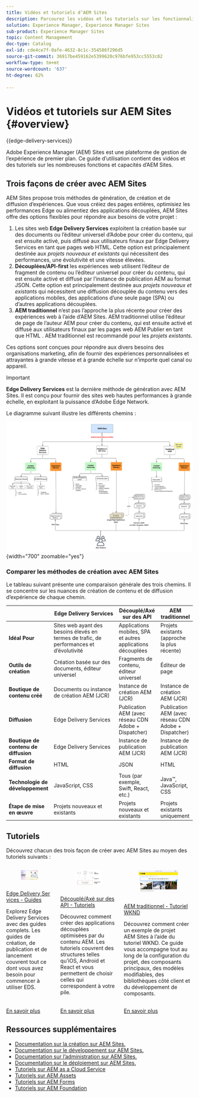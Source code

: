 ```yaml
---
title: Vidéos et tutoriels d’AEM Sites
description: Parcourez les vidéos et les tutoriels sur les fonctionnalités d’Adobe Experience Manager Sites. AEM Sites est une plateforme de gestion de l’expérience de premier plan.
solution: Experience Manager, Experience Manager Sites
sub-product: Experience Manager Sites
topic: Content Management
doc-type: Catalog
exl-id: cde4ce7f-0afe-4632-8c1c-354586f296d5
source-git-commit: 36917be459162e5399620c976bfe953cc5553c82
workflow-type: tm+mt
source-wordcount: '637'
ht-degree: 62%

---
```


# Vidéos et tutoriels sur AEM Sites {#overview}

{{edge-delivery-services}}

Adobe Experience Manager (AEM) Sites est une plateforme de gestion de l’expérience de premier plan. Ce guide d’utilisation contient des vidéos et des tutoriels sur les nombreuses fonctions et capacités d’AEM Sites.

## Trois façons de créer avec AEM Sites

AEM Sites propose trois méthodes de génération, de création et de diffusion d’expériences. Que vous créiez des pages entières, optimisiez les performances Edge ou alimentiez des applications découplées, AEM Sites offre des options flexibles pour répondre aux besoins de votre projet :

1. Les sites web **Edge Delivery Services** exploitent la création basée sur des documents ou l’éditeur universel d’Adobe pour créer du contenu, qui est ensuite activé, puis diffusé aux utilisateurs finaux par Edge Delivery Services en tant que pages web HTML. Cette option est principalement destinée aux _projets nouveaux et existants_ qui nécessitent des performances, une évolutivité et une vitesse élevées.
1. **Découplées/API-first** les expériences web utilisent l’éditeur de fragment de contenu ou l’éditeur universel pour créer du contenu, qui est ensuite activé et diffusé par l’instance de publication AEM au format JSON. Cette option est principalement destinée aux _projets nouveaux et existants_ qui nécessitent une diffusion découplée du contenu vers des applications mobiles, des applications d’une seule page (SPA) ou d’autres applications découplées.
1. **AEM traditionnel** n’est pas l’approche la plus récente pour créer des expériences web à l’aide d’AEM Sites. AEM traditionnel utilise l’éditeur de page de l’auteur AEM pour créer du contenu, qui est ensuite activé et diffusé aux utilisateurs finaux par les pages web AEM Publier en tant que HTML . AEM traditionnel est recommandé pour les _projets existants_.

Ces options sont conçues pour répondre aux divers besoins des organisations marketing, afin de fournir des expériences personnalisées et attrayantes à grande vitesse et à grande échelle sur n’importe quel canal ou appareil.

>[!IMPORTANT]
>
> **Edge Delivery Services** est la dernière méthode de génération avec AEM Sites. Il est conçu pour fournir des sites web hautes performances à grande échelle, en exploitant la puissance d’Adobe Edge Network.

Le diagramme suivant illustre les différents chemins :

![AEM-Sites-Content-Authoring-and-Experience-Delivery-Paths.png](./assets/aem-sites-authoring-and-experience-delivery-paths.png){width="700" zoomable="yes"}

### Comparer les méthodes de création avec AEM Sites

Le tableau suivant présente une comparaison générale des trois chemins. Il se concentre sur les nuances de création de contenu et de diffusion d’expérience de chaque chemin.

|            | Edge Delivery Services | Découplé/Axé sur des API | AEM traditionnel |
|---------------------|------------------------------|---------------------------------|---------------------------------------------|
| **Idéal Pour** | Sites web ayant des besoins élevés en termes de trafic, de performances et d’évolutivité | Applications mobiles, SPA et autres applications découplées | Projets existants (approche la plus récente) |
| **Outils de création** | Création basée sur des documents, éditeur universel | Fragments de contenu, éditeur universel | Éditeur de page |
| **Boutique de contenu créé** | Documents ou instance de création AEM (JCR) | Instance de création AEM (JCR) | Instance de création AEM (JCR) |
| **Diffusion** | Edge Delivery Services | Publication AEM (avec réseau CDN Adobe + Dispatcher) | Publication AEM (avec réseau CDN Adobe + Dispatcher) |
| **Boutique de contenu de diffusion** | Edge Delivery Services | Instance de publication AEM (JCR) | Instance de publication AEM (JCR) |
| **Format de diffusion** | HTML | JSON | HTML |
| **Technologie de développement** | JavaScript, CSS | Tous (par exemple, Swift, React, etc.) | Java™, JavaScript, CSS |
| **Étape de mise en œuvre** | Projets nouveaux et existants | Projets nouveaux et existants | Projets existants uniquement |

## Tutoriels

Découvrez chacun des trois façon de créer avec AEM Sites au moyen des tutoriels suivants :

<!-- CARDS

* https://www.aem.live/docs/
  {title = Edge Delivery Services - Guides}
  {description = Explore Edge Delivery Services with comprehensive guides. The Build, Publish, and Launch guides cover everything you need to get started with EDS.}
  {image = ./assets/edge-delivery-services.png}
  {target = _blank}
* https://experienceleague.adobe.com/fr/docs/experience-manager-learn/getting-started-with-aem-headless/overview
  {title = Headless/API-First - Tutorials}
  {description = Learn how to build headless applications powered by AEM content. Tutorials cover frameworks like iOS, Android, and React—choose what fits your stack.}
  {image = ./assets/headless.png}
  {target = _self}
* https://experienceleague.adobe.com/fr/docs/experience-manager-learn/getting-started-wknd-tutorial-develop/overview
  {title = Traditional AEM - WKND Tutorial}
  {description = Learn how to build a sample AEM Sites project using the WKND tutorial. This guide walks you through project setup, Core Components, Editable Templates, client-side libraries, and component development.}
  {image = ./assets/aem-wknd-spa-editor-tutorial.png}
  {target = _self}
-->
<!-- START CARDS HTML - DO NOT MODIFY BY HAND -->
<div class="columns">
    <div class="column is-half-tablet is-half-desktop is-one-third-widescreen" aria-label="Edge Delivery Services - Guides">
        <div class="card" style="height: 100%; display: flex; flex-direction: column; height: 100%;">
            <div class="card-image">
                <figure class="image x-is-16by9">
                    <a href="https://www.aem.live/docs/" title="Edge Delivery Services - Guides" target="_blank" rel="referrer">
                        <img class="is-bordered-r-small" src="./assets/edge-delivery-services.png" alt="Edge Delivery Services - Guides"
                             style="width: 100%; aspect-ratio: 16 / 9; object-fit: cover; overflow: hidden; display: block; margin: auto;">
                    </a>
                </figure>
            </div>
            <div class="card-content is-padded-small" style="display: flex; flex-direction: column; flex-grow: 1; justify-content: space-between;">
                <div class="top-card-content">
                    <p class="headline is-size-6 has-text-weight-bold">
                        <a href="https://www.aem.live/docs/" target="_blank" rel="referrer" title="Edge Delivery Services - Guides">Edge Delivery Services - Guides</a>
                    </p>
                    <p class="is-size-6">Explorez Edge Delivery Services avec des guides complets. Les guides de création, de publication et de lancement couvrent tout ce dont vous avez besoin pour commencer à utiliser EDS.</p>
                </div>
                <a href="https://www.aem.live/docs/" target="_blank" rel="referrer" class="spectrum-Button spectrum-Button--outline spectrum-Button--primary spectrum-Button--sizeM" style="align-self: flex-start; margin-top: 1rem;">
<span class="spectrum-Button-label has-no-wrap has-text-weight-bold">En savoir plus</span>
</a>
            </div>
        </div>
    </div>
    <div class="column is-half-tablet is-half-desktop is-one-third-widescreen" aria-label="Headless/API-First - Tutorials">
        <div class="card" style="height: 100%; display: flex; flex-direction: column; height: 100%;">
            <div class="card-image">
                <figure class="image x-is-16by9">
                    <a href="https://experienceleague.adobe.com/fr/docs/experience-manager-learn/getting-started-with-aem-headless/overview" title="Découplé/Axé sur des API - Tutoriels" target="_self" rel="referrer">
                        <img class="is-bordered-r-small" src="./assets/headless.png" alt="Découplé/Axé sur des API - Tutoriels"
                             style="width: 100%; aspect-ratio: 16 / 9; object-fit: cover; overflow: hidden; display: block; margin: auto;">
                    </a>
                </figure>
            </div>
            <div class="card-content is-padded-small" style="display: flex; flex-direction: column; flex-grow: 1; justify-content: space-between;">
                <div class="top-card-content">
                    <p class="headline is-size-6 has-text-weight-bold">
                        <a href="https://experienceleague.adobe.com/fr/docs/experience-manager-learn/getting-started-with-aem-headless/overview" target="_self" rel="referrer" title="Découplé/Axé sur des API - Tutoriels">Découplé/Axé sur des API - Tutoriels</a>
                    </p>
                    <p class="is-size-6">Découvrez comment créer des applications découplées optimisées par du contenu AEM. Les tutoriels couvrent des structures telles qu’iOS, Android et React et vous permettent de choisir celles qui correspondent à votre pile.</p>
                </div>
                <a href="https://experienceleague.adobe.com/fr/docs/experience-manager-learn/getting-started-with-aem-headless/overview" target="_self" rel="referrer" class="spectrum-Button spectrum-Button--outline spectrum-Button--primary spectrum-Button--sizeM" style="align-self: flex-start; margin-top: 1rem;">
<span class="spectrum-Button-label has-no-wrap has-text-weight-bold">En savoir plus</span>
</a>
            </div>
        </div>
    </div>
    <div class="column is-half-tablet is-half-desktop is-one-third-widescreen" aria-label="Traditional AEM - WKND Tutorial">
        <div class="card" style="height: 100%; display: flex; flex-direction: column; height: 100%;">
            <div class="card-image">
                <figure class="image x-is-16by9">
                    <a href="https://experienceleague.adobe.com/fr/docs/experience-manager-learn/getting-started-wknd-tutorial-develop/overview" title="AEM traditionnel - Tutoriel WKND" target="_self" rel="referrer">
                        <img class="is-bordered-r-small" src="./assets/aem-wknd-spa-editor-tutorial.png" alt="AEM traditionnel - Tutoriel WKND"
                             style="width: 100%; aspect-ratio: 16 / 9; object-fit: cover; overflow: hidden; display: block; margin: auto;">
                    </a>
                </figure>
            </div>
            <div class="card-content is-padded-small" style="display: flex; flex-direction: column; flex-grow: 1; justify-content: space-between;">
                <div class="top-card-content">
                    <p class="headline is-size-6 has-text-weight-bold">
                        <a href="https://experienceleague.adobe.com/fr/docs/experience-manager-learn/getting-started-wknd-tutorial-develop/overview" target="_self" rel="referrer" title="AEM traditionnel - Tutoriel WKND">AEM traditionnel - Tutoriel WKND</a>
                    </p>
                    <p class="is-size-6">Découvrez comment créer un exemple de projet AEM Sites à l’aide du tutoriel WKND. Ce guide vous accompagne tout au long de la configuration du projet, des composants principaux, des modèles modifiables, des bibliothèques côté client et du développement de composants.</p>
                </div>
                <a href="https://experienceleague.adobe.com/fr/docs/experience-manager-learn/getting-started-wknd-tutorial-develop/overview" target="_self" rel="referrer" class="spectrum-Button spectrum-Button--outline spectrum-Button--primary spectrum-Button--sizeM" style="align-self: flex-start; margin-top: 1rem;">
<span class="spectrum-Button-label has-no-wrap has-text-weight-bold">En savoir plus</span>
</a>
            </div>
        </div>
    </div>
</div>
<!-- END CARDS HTML - DO NOT MODIFY BY HAND -->


## Ressources supplémentaires

* [Documentation sur la création sur AEM Sites.](https://experienceleague.adobe.com/fr/docs/experience-manager-65/content/sites/authoring/essentials/first-steps)
* [Documentation sur le développement sur AEM Sites.](https://experienceleague.adobe.com/fr/docs/experience-manager-65/content/implementing/developing/introduction/getting-started)
* [Documentation sur l’administration sur AEM Sites.](https://experienceleague.adobe.com/fr/docs/experience-manager-65/content/sites/administering/home)
* [Documentation sur le déploiement sur AEM Sites.](https://experienceleague.adobe.com/fr/docs/experience-manager-65/content/implementing/deploying/introduction/platform)
* [Tutoriels sur AEM as a Cloud Service](/help/cloud-service/overview.md)
* [Tutoriels sur AEM Assets](/help/assets/overview.md)
* [Tutoriels sur AEM Forms](/help/forms/overview.md)
* [Tutoriels sur AEM Foundation](/help/foundation/overview.md)
